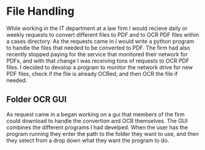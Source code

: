 # File Handling
While working in the IT department at a law firm I would recieve daily or weekly requests to convert different files to PDF and to OCR PDF files within a cases directory. As the requests came in I would write a python program to handle the files that needed to be converted to PDF. The firm had also recently stopped paying for the service that monitored their network for PDFs, and with that change I was receiving tons of requests to OCR PDF files. I decided to devolop a program to monitor the network drive for new PDF files, check if the file is already OCRed, and then OCR the file if needed.
## Folder OCR GUI
As request came in a began working on a gui that members of the firm could download to handle the convertion and OCR themselves. The GUI combines the different programs I had develped. When the user has the program running they enter the path to the folder they want to use, and then they select from a drop down what they want the program to do. 
